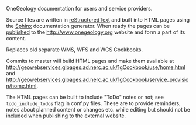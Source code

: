 OneGeology documentation for users and service providers.

Source files are written in [reStructuredText](http://docutils.sourceforge.net/rst.html) and built into HTML pages using the [Sphinx](http://www.sphinx-doc.org) documentation generator. When ready the pages can be [published](publishing.md) to the http://www.onegeology.org website and form a part of its content.

Replaces old separate WMS, WFS and WCS Cookbooks.

Commits to master will build HTML pages and make them available at http://geowebservices.glpages.ad.nerc.ac.uk/1gCookbook/use/home.html and http://geowebservices.glpages.ad.nerc.ac.uk/1gCookbook/service_provision/home.html.

The HTML pages can be built to include "ToDo" notes or not; see `todo_include_todos` flag in conf.py files. These are to provide reminders, notes about planned content or changes etc. while editing but should not be included when publishing to the external website.

